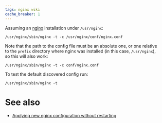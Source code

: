 ```yaml
---
tags: nginx wiki
cache_breaker: 1
---
```


Assuming an [nginx](/wiki/nginx) installation under `/usr/nginx`:

    /usr/nginx/sbin/nginx -t -c /usr/nginx/conf/nginx.conf

Note that the path to the config file must be an absolute one, or one relative to the `prefix` directory where nginx was installed (in this case, `/usr/nginx`), so this will also work:

    /usr/nginx/sbin/nginx -t -c conf/nginx.conf
    
To test the default discovered config run:

    /usr/nginx/sbin/nginx -t

# See also

-   [Applying new nginx configuration without restarting](/wiki/Applying_new_nginx_configuration_without_restarting)
